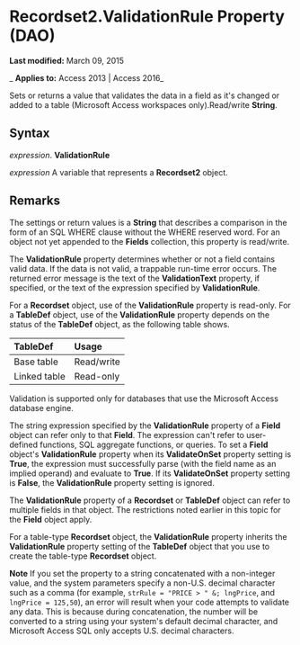 
# Recordset2.ValidationRule Property (DAO)

 **Last modified:** March 09, 2015

 _ **Applies to:** Access 2013 | Access 2016_

Sets or returns a value that validates the data in a field as it's changed or added to a table (Microsoft Access workspaces only).Read/write  **String**.


## Syntax

 _expression_. **ValidationRule**

 _expression_ A variable that represents a **Recordset2** object.


## Remarks

The settings or return values is a  **String** that describes a comparison in the form of an SQL WHERE clause without the WHERE reserved word. For an object not yet appended to the **Fields** collection, this property is read/write.

The  **ValidationRule** property determines whether or not a field contains valid data. If the data is not valid, a trappable run-time error occurs. The returned error message is the text of the **ValidationText** property, if specified, or the text of the expression specified by **ValidationRule**.

For a  **Recordset** object, use of the **ValidationRule** property is read-only. For a **TableDef** object, use of the **ValidationRule** property depends on the status of the **TableDef** object, as the following table shows.



|**TableDef**|**Usage**|
|:-----|:-----|
|Base table|Read/write|
|Linked table|Read-only|
Validation is supported only for databases that use the Microsoft Access database engine.

The string expression specified by the  **ValidationRule** property of a **Field** object can refer only to that **Field**. The expression can't refer to user-defined functions, SQL aggregate functions, or queries. To set a **Field** object's **ValidationRule** property when its **ValidateOnSet** property setting is **True**, the expression must successfully parse (with the field name as an implied operand) and evaluate to **True**. If its **ValidateOnSet** property setting is **False**, the **ValidationRule** property setting is ignored.

The  **ValidationRule** property of a **Recordset** or **TableDef** object can refer to multiple fields in that object. The restrictions noted earlier in this topic for the **Field** object apply.

For a table-type  **Recordset** object, the **ValidationRule** property inherits the **ValidationRule** property setting of the **TableDef** object that you use to create the table-type **Recordset** object.


 **Note**  If you set the property to a string concatenated with a non-integer value, and the system parameters specify a non-U.S. decimal character such as a comma (for example,  `strRule = "PRICE > " &; lngPrice`, and  `lngPrice = 125,50`), an error will result when your code attempts to validate any data. This is because during concatenation, the number will be converted to a string using your system's default decimal character, and Microsoft Access SQL only accepts U.S. decimal characters.

